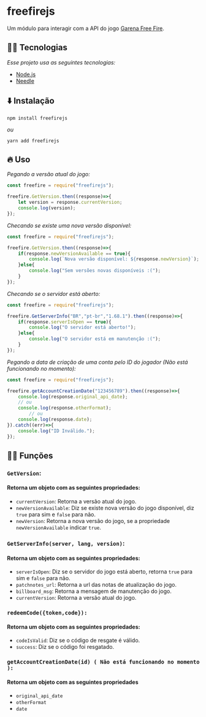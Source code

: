 # freefirejs
Um módulo para interagir com a API do jogo [Garena Free Fire](https://play.google.com/store/apps/details?id=com.dts.freefireth&hl=pt).

## 👨‍💻 Tecnologias
*Esse projeto usa as seguintes tecnologias:*
- [Node.js](https://nodejs.org/en/)
- [Needle](https://github.com/tomas/needle)

## ⬇️ Instalação
```
npm install freefirejs
```
*ou*
```
yarn add freefirejs
```
## 🔥 Uso
*Pegando a versão atual do jogo:*
```javascript
const freefire = require("freefirejs");

freefire.GetVersion.then((response)=>{
    let version = response.currentVersion;
    console.log(version);
});
```

*Checando se existe uma nova versão disponível:*
```javascript
const freefire = require("freefirejs");

freefire.GetVersion.then((response)=>{
    if(response.newVersionAvailable == true){
        console.log(`Nova versão disponível: ${response.newVersion}`);
    }else{
        console.log("Sem versões novas disponíveis :(");
    }
});
```

*Checando se o servidor está aberto:*
```javascript
const freefire = require("freefirejs");

freefire.GetServerInfo("BR","pt-br","1.68.1").then((response)=>{
    if(response.serverIsOpen == true){
        console.log("O servidor está aberto!");
    }else{
        console.log("O servidor está em manutenção :(");
    }
});
```

*Pegando a data de criação de uma conta pelo ID do jogador (Não está funcionando no momento):*
```javascript
const freefire = require("freefirejs");

freefire.getAccountCreationDate("123456789").then((response)=>{
    console.log(response.original_api_date);
    // ou
    console.log(response.otherFormat);
        // ou
    console.log(response.date);
}).catch((err)=>{
    console.log("ID Inválido.");
});
```

## 👨‍💼 Funções

### `GetVersion`:
#### Retorna um objeto com as seguintes propriedades:
- `currentVersion`: Retorna a versão atual do jogo.
- `newVersionAvailable`: Diz se existe nova versão do jogo disponível, diz `true` para sim e `false` para não.
- `newVersion`: Retorna a nova versão do jogo, se a propriedade `newVersionAvailable` indicar `true`.
### `GetServerInfo(server, lang, version)`:
#### Retorna um objeto com as seguintes propriedades:
- `serverIsOpen`: Diz se o servidor do jogo está aberto, retorna `true` para sim e `false` para não.
- `patchnotes_url`: Retorna a url das notas de atualização do jogo.
- `billboard_msg`: Retorna a mensagem de manutenção do jogo.
- `currentVersion`: Retorna a versão atual do jogo.
### `redeemCode({token,code}):`
#### Retorna um objeto com as seguintes propriedades:
- `codeIsValid`: Diz se o código de resgate é válido.
- `success`: Diz se o código foi resgatado.
### `getAccountCreationDate(id) ( Não está funcionando no momento ):`
#### Retorna um objeto com as seguintes propriedades
- `original_api_date`
- `otherFormat`
- `date`

